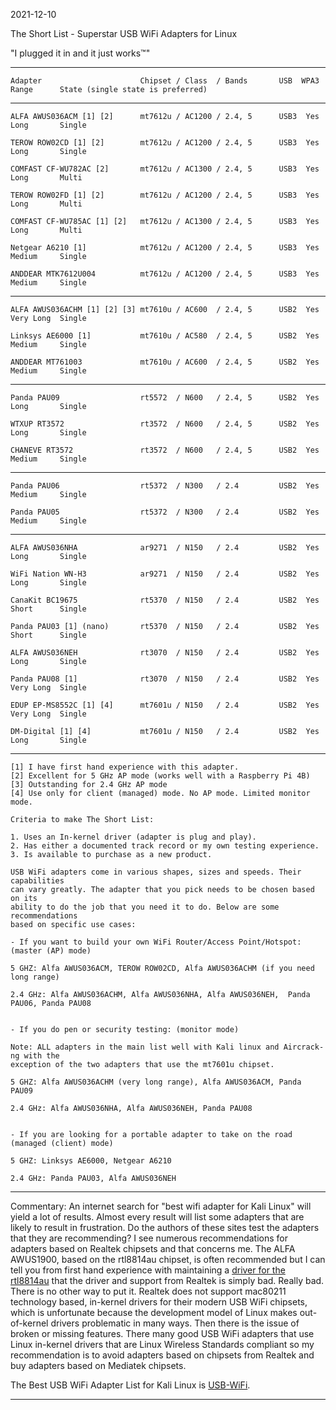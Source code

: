 2021-12-10

The Short List - Superstar USB WiFi Adapters for Linux

"I plugged it in and it just works™" 

-----

```
Adapter                      Chipset / Class  / Bands       USB  WPA3  Range      State (single state is preferred)
```

-----

```
ALFA AWUS036ACM [1] [2]      mt7612u / AC1200 / 2.4, 5      USB3  Yes  Long       Single

TEROW ROW02CD [1] [2]        mt7612u / AC1200 / 2.4, 5      USB3  Yes  Long       Single

COMFAST CF-WU782AC [2]       mt7612u / AC1300 / 2.4, 5      USB3  Yes  Long       Multi

TEROW ROW02FD [1] [2]        mt7612u / AC1200 / 2.4, 5      USB3  Yes  Long       Multi

COMFAST CF-WU785AC [1] [2]   mt7612u / AC1300 / 2.4, 5      USB3  Yes  Long       Multi

Netgear A6210 [1]            mt7612u / AC1200 / 2.4, 5      USB3  Yes  Medium     Single

ANDDEAR MTK7612U004          mt7612u / AC1200 / 2.4, 5      USB3  Yes  Medium     Single
```
-----
```
ALFA AWUS036ACHM [1] [2] [3] mt7610u / AC600  / 2.4, 5      USB2  Yes  Very Long  Single

Linksys AE6000 [1]           mt7610u / AC580  / 2.4, 5      USB2  Yes  Medium     Single

ANDDEAR MT761003             mt7610u / AC600  / 2.4, 5      USB2  Yes  Medium     Single
```
-----
```
Panda PAU09                  rt5572  / N600   / 2.4, 5      USB2  Yes  Long       Single

WTXUP RT3572                 rt3572  / N600   / 2.4, 5      USB2  Yes  Long       Single

CHANEVE RT3572               rt3572  / N600   / 2.4, 5      USB2  Yes  Medium     Single
```
-----
```
Panda PAU06                  rt5372  / N300   / 2.4         USB2  Yes  Medium     Single

Panda PAU05                  rt5372  / N300   / 2.4         USB2  Yes  Medium     Single
```
-----
```
ALFA AWUS036NHA              ar9271  / N150   / 2.4         USB2  Yes  Long       Single

WiFi Nation WN-H3            ar9271  / N150   / 2.4         USB2  Yes  Long       Single

CanaKit BC19675              rt5370  / N150   / 2.4         USB2  Yes  Short      Single

Panda PAU03 [1] (nano)       rt5370  / N150   / 2.4         USB2  Yes  Short      Single        

ALFA AWUS036NEH              rt3070  / N150   / 2.4         USB2  Yes  Long       Single

Panda PAU08 [1]              rt3070  / N150   / 2.4         USB2  Yes  Very Long  Single

EDUP EP-MS8552C [1] [4]      mt7601u / N150   / 2.4         USB2  Yes  Very Long  Single

DM-Digital [1] [4]           mt7601u / N150   / 2.4         USB2  Yes  Long       Single
```

-----

```
[1] I have first hand experience with this adapter.
[2] Excellent for 5 GHz AP mode (works well with a Raspberry Pi 4B)
[3] Outstanding for 2.4 GHz AP mode
[4] Use only for client (managed) mode. No AP mode. Limited monitor mode.

Criteria to make The Short List: 

1. Uses an In-kernel driver (adapter is plug and play).
2. Has either a documented track record or my own testing experience.
3. Is available to purchase as a new product.

USB WiFi adapters come in various shapes, sizes and speeds. Their capabilities
can vary greatly. The adapter that you pick needs to be chosen based on its
ability to do the job that you need it to do. Below are some recommendations
based on specific use cases:

- If you want to build your own WiFi Router/Access Point/Hotspot: (master (AP) mode)

5 GHZ: Alfa AWUS036ACM, TEROW ROW02CD, Alfa AWUS036ACHM (if you need long range)

2.4 GHz: Alfa AWUS036ACHM, Alfa AWUS036NHA, Alfa AWUS036NEH,  Panda PAU06, Panda PAU08


- If you do pen or security testing: (monitor mode)

Note: ALL adapters in the main list well with Kali linux and Aircrack-ng with the 
exception of the two adapters that use the mt7601u chipset.

5 GHZ: Alfa AWUS036ACHM (very long range), Alfa AWUS036ACM, Panda PAU09 

2.4 GHz: Alfa AWUS036NHA, Alfa AWUS036NEH, Panda PAU08


- If you are looking for a portable adapter to take on the road (managed (client) mode)

5 GHZ: Linksys AE6000, Netgear A6210 

2.4 GHz: Panda PAU03, Alfa AWUS036NEH

```
-----

Commentary: An internet search for "best wifi adapter for Kali Linux" will yield a lot of results. Almost every result will list some adapters that are likely to result in frustration. Do the authors of these sites test the adapters that they are recommending? I see numerous recommendations for adapters based on Realtek chipsets and that concerns me. The ALFA AWUS1900, based on the rtl8814au chipset, is often recommended but I can tell you from first hand experience with maintaining a [driver for the rtl8814au](https://github.com/morrownr/8814au) that the driver and support from Realtek is simply bad. Really bad. There is no other way to put it. Realtek does not support mac80211 technology based, in-kernel drivers for their modern USB WiFi chipsets, which is unfortunate because the development model of Linux makes out-of-kernel drivers problematic in many ways. Then there is the issue of broken or missing features. There many good USB WiFi adapters that use Linux in-kernel drivers that are Linux Wireless Standards compliant so my recommendation is to avoid adapters based on chipsets from Realtek and buy adapters based on Mediatek chipsets. 

The Best USB WiFi Adapter List for Kali Linux is [USB-WiFi](https://github.com/morrownr/USB-WiFi).

-----
